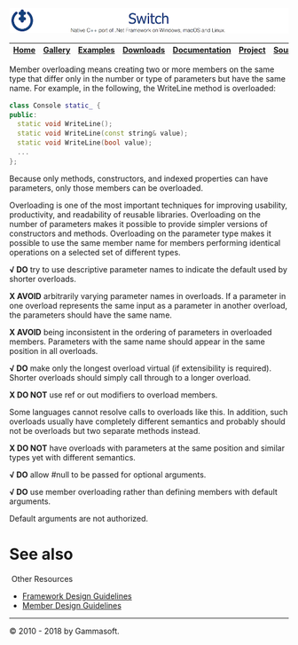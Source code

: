 ![Switch Header](Pictures/SwitchNativeC++port.png)

| [Home](Home.md) | [Gallery](Gallery.md) | [Examples](Examples.md) | [Downloads](Downloads.md) | [Documentation](Documentation.md) | [Project](https://sourceforge.net/projects/switchpro) | [Source](https://github.com/gammasoft71/switch) | [License](License.md) | [Gammasoft](https://gammasoft71.wixsite.com/gammasoft) |
|-----------------|-----------------------|-------------------------|-------------------------|-----------------------------------|-------------------------------------------------------|-------------------------------------------------|-----------------------|---------------------------------------------------------|

Member overloading means creating two or more members on the same type that differ only in the number or type of parameters but have the same name. For example, in the following, the WriteLine method is overloaded:

```c++
class Console static_ {
public:
  static void WriteLine();
  static void WriteLine(const string& value);
  static void WriteLine(bool value);
  ...
};
```

Because only methods, constructors, and indexed properties can have parameters, only those members can be overloaded.

Overloading is one of the most important techniques for improving usability, productivity, and readability of reusable libraries. Overloading on the number of parameters makes it possible to provide simpler versions of constructors and methods. Overloading on the parameter type makes it possible to use the same member name for members performing identical operations on a selected set of different types.

**√ DO** try to use descriptive parameter names to indicate the default used by shorter overloads.

**X AVOID** arbitrarily varying parameter names in overloads. If a parameter in one overload represents the same input as a parameter in another overload, the parameters should have the same name.

**X AVOID** being inconsistent in the ordering of parameters in overloaded members. Parameters with the same name should appear in the same position in all overloads.

**√ DO** make only the longest overload virtual (if extensibility is required). Shorter overloads should simply call through to a longer overload.

**X DO NOT** use ref or out modifiers to overload members.

Some languages cannot resolve calls to overloads like this. In addition, such overloads usually have completely different semantics and probably should not be overloads but two separate methods instead.

**X DO NOT** have overloads with parameters at the same position and similar types yet with different semantics.

**√ DO** allow #null to be passed for optional arguments.

**√ DO** use member overloading rather than defining members with default arguments.

Default arguments are not authorized.

# See also
​
Other Resources

* [Framework Design Guidelines](FrameworkDesignGuidelines.md)
* [Member Design Guidelines](MemberDesignGuidelines.md)

______________________________________________________________________________________________

© 2010 - 2018 by Gammasoft.
